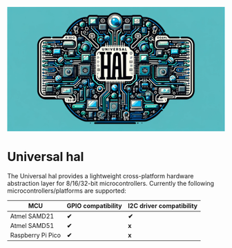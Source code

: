 ![](docs/assets/Clipart.png)

# Universal hal

The Universal hal provides a lightweight cross-platform hardware abstraction layer for 8/16/32-bit microcontrollers. Currently the following microcontrollers/platforms are supported:

| MCU               | GPIO compatibility | I2C driver compatibility |
| ----------------- | ------------------ | ------------------------ |
| Atmel SAMD21      |   **✔**            | **✔**                   |
| Atmel SAMD51      |  **✔**             | **x**                    |
| Raspberry Pi Pico |  **✔**             | **x**                    |

